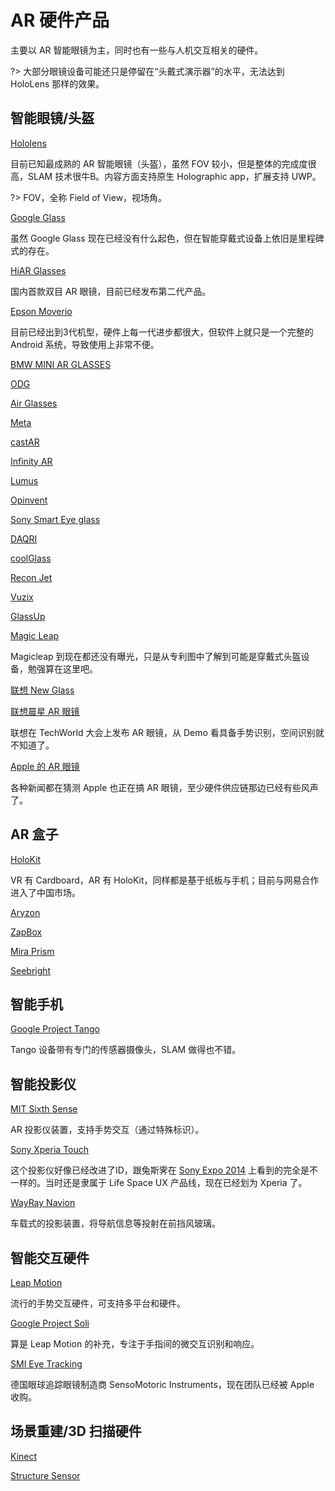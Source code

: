 # AR 硬件产品
主要以 AR 智能眼镜为主，同时也有一些与人机交互相关的硬件。

?> 大部分眼镜设备可能还只是停留在“头戴式演示器”的水平，无法达到 HoloLens 那样的效果。

## 智能眼镜/头盔

[Hololens](https://www.microsoft.com/microsoft-hololens/en-us)

目前已知最成熟的 AR 智能眼镜（头盔），虽然 FOV 较小，但是整体的完成度很高，SLAM 技术很牛B。内容方面支持原生 Holographic app，扩展支持 UWP。

?> FOV，全称 Field of View，视场角。

[Google Glass](https://developers.google.com/glass/distribute/glass-at-work)

虽然 Google Glass 现在已经没有什么起色，但在智能穿戴式设备上依旧是里程碑式的存在。

[HiAR Glasses](https://www.hiscene.com/detail-glasses/)

国内首款双目 AR 眼镜，目前已经发布第二代产品。

[Epson Moverio](https://epson.com/moverio-augmented-reality-smart-glasses)

目前已经出到3代机型，硬件上每一代进步都很大，但软件上就只是一个完整的 Android 系统，导致使用上非常不便。

[BMW MINI AR GLASSES](http://www.bmwgroupdesignworks.com/work/mini-ar-glasses/)

[ODG](http://www.osterhoutgroup.com/home)

[Air Glasses](http://www.atheerair.com/smartglasses)

[Meta](https://www.metavision.com/)

[castAR](http://castar.com/)

[Infinity AR](http://www.infinityar.com/zh)

[Lumus](http://lumusvision.com/)

[Opinvent](http://www.optinvent.com/)

[Sony Smart Eye glass](https://developer.sonymobile.com/products/smarteyeglass/)

[DAQRI](https://daqri.com/)

[coolGlass](http://www.coolglass.com/en/)

[Recon Jet](http://www.reconinstruments.com/products/jet/)

[Vuzix](https://www.vuzix.com/)

[GlassUp](http://www.glassup.net/en/)

[Magic Leap](https://www.magicleap.com/)

Magicleap 到现在都还没有曝光，只是从专利图中了解到可能是穿戴式头盔设备，勉强算在这里吧。

[联想 New Glass](http://www.lenovo-ar.com/c200.html)

[联想晨星 AR 眼镜](http://cn.technode.com/post/2017-07-20/lenovo-daystar/)

联想在 TechWorld 大会上发布 AR 眼镜，从 Demo 看具备手势识别，空间识别就不知道了。

[Apple 的 AR 眼镜](#)

各种新闻都在猜测 Apple 也正在搞 AR 眼镜，至少硬件供应链那边已经有些风声了。


## AR 盒子

[HoloKit](https://holokit.io/)

VR 有 Cardboard，AR 有 HoloKit，同样都是基于纸板与手机；目前与网易合作进入了中国市场。

[Aryzon](https://aryzon.com/)

[ZapBox](https://www.zappar.com/zapbox/)

[Mira Prism](https://www.mirareality.com/)

[Seebright](https://seebright.com/)



## 智能手机

[Google Project Tango](https://get.google.com/tango/)

Tango 设备带有专门的传感器摄像头，SLAM 做得也不错。



## 智能投影仪

[MIT Sixth Sense](http://www.pranavmistry.com/projects/sixthsense/)

AR 投影仪装置，支持手势交互（通过特殊标识）。

[Sony Xperia Touch](https://www.sonymobile.com/global-en/products/smart-products/xperia-touch/)

这个投影仪好像已经改进了ID，跟兔斯霁在 [Sony Expo 2014](https://zhuanlan.zhihu.com/p/19877079) 上看到的完全是不一样的。当时还是隶属于 Life Space UX 产品线，现在已经划为 Xperia 了。

[WayRay Navion](https://wayray.com/navion)

车载式的投影装置，将导航信息等投射在前挡风玻璃。


## 智能交互硬件

[Leap Motion](https://www.leapmotion.com/)

流行的手势交互硬件，可支持多平台和硬件。

[Google Project Soli](https://atap.google.com/soli/)

算是 Leap Motion 的补充，专注于手指间的微交互识别和响应。

[SMI Eye Tracking](https://www.smivision.com/)

德国眼球追踪眼镜制造商 SensoMotoric Instruments，现在团队已经被 Apple 收购。


## 场景重建/3D 扫描硬件

[Kinect](https://developer.microsoft.com/en-us/windows/kinect)

[Structure Sensor](https://structure.io/)





